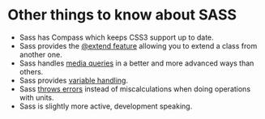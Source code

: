
# Other things to know about SASS

* Sass has Compass which keeps CSS3 support up to date.
* Sass provides the <u>@extend feature</u> allowing you to extend a class from another one.
* Sass handles <u>media queries</u> in a better and more advanced ways than others.
* Sass provides <u>variable handling</u>.
* Sass <u>throws errors</u> instead of miscalculations when doing operations with units.
* Sass is slightly more active, development speaking.

